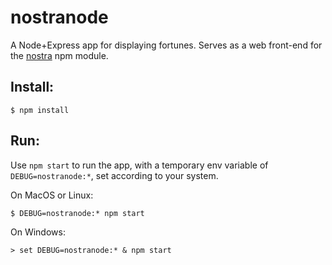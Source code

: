 # nostranode
A Node+Express app for displaying fortunes. 
Serves as a web front-end for the [nostra](https://www.npmjs.com/package/nostra) npm module.



## Install:

    $ npm install

## Run:

Use `npm start` to run the app, with a temporary env variable of `DEBUG=nostranode:*`, set according to your system.

On MacOS or Linux:

    $ DEBUG=nostranode:* npm start

On Windows:

    > set DEBUG=nostranode:* & npm start

    
    
